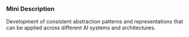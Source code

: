 ### Mini Description

Development of consistent abstraction patterns and representations that can be applied across different AI systems and architectures.

